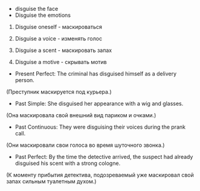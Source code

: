 - disguise the face
- Disguise the emotions

1. Disguise oneself - маскироваться

2. Disguise a voice - изменять голос

3. Disguise a scent - маскировать запах

4. Disguise a motive - скрывать мотив

- Present Perfect: The criminal has disguised himself as a delivery person.

(Преступник маскируется под курьера.)

- Past Simple: She disguised her appearance with a wig and glasses.

(Она маскировала свой внешний вид париком и очками.)

- Past Continuous: They were disguising their voices during the prank call.

(Они маскировали свои голоса во время шуточного звонка.)

- Past Perfect: By the time the detective arrived, the suspect had already disguised his scent with a strong cologne.

(К моменту прибытия детектива, подозреваемый уже маскировал свой запах сильным туалетным духом.)
